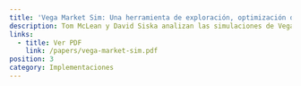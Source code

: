 ```yaml
---
title: 'Vega Market Sim: Una herramienta de exploración, optimización de parámetros y análisis de protocolos'
description: Tom McLean y David Siska analizan las simulaciones de Vega Market y sus usos para explorar el comportamiento del protocolo en sí, junto con las ventajas del modelado basado en agentes y las simulaciones en DeFi en general.
links:
  - title: Ver PDF
    link: /papers/vega-market-sim.pdf
position: 3
category: Implementaciones
---
```

